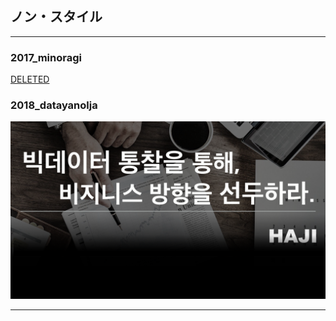 ## ノン・スタイル 

---

### 2017_minoragi

[DELETED](https://twitter.com/minoragi)


### 2018_datayanolja

<img src="image/2018_datayanolja.index.png"/>

---

